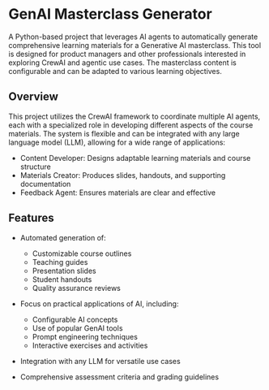 # GenAI Masterclass Generator

A Python-based project that leverages AI agents to automatically generate comprehensive learning materials for a Generative AI masterclass. This tool is designed for product managers and other professionals interested in exploring CrewAI and agentic use cases. The masterclass content is configurable and can be adapted to various learning objectives.

## Overview

This project utilizes the CrewAI framework to coordinate multiple AI agents, each with a specialized role in developing different aspects of the course materials. The system is flexible and can be integrated with any large language model (LLM), allowing for a wide range of applications:

- Content Developer: Designs adaptable learning materials and course structure
- Materials Creator: Produces slides, handouts, and supporting documentation
- Feedback Agent: Ensures materials are clear and effective

## Features

- Automated generation of:
  - Customizable course outlines
  - Teaching guides
  - Presentation slides
  - Student handouts
  - Quality assurance reviews

- Focus on practical applications of AI, including:
  - Configurable AI concepts
  - Use of popular GenAI tools
  - Prompt engineering techniques
  - Interactive exercises and activities

- Integration with any LLM for versatile use cases
- Comprehensive assessment criteria and grading guidelines
